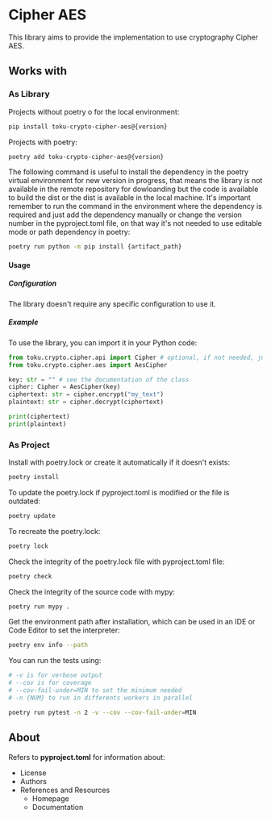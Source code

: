 # Cipher AES

This library aims to provide the implementation to use cryptography Cipher AES.

## Works with

### As Library

Projects without poetry o for the local environment:

```bash
pip install toku-crypto-cipher-aes@{version}
```

Projects with poetry:

```bash
poetry add toku-crypto-cipher-aes@{version}
```

The following command is useful to install the dependency in the poetry virtual environment for new version in progress, that means the library is not available in the remote repository for dowloanding but the code is available to build the dist or the dist is available in the local machine. It's important remember to run the command in the environment where the dependency is required and just add the dependency manually or change the version number in the pyproject.toml file, on that way it's not needed to use editable mode or path dependency in poetry:

```bash
poetry run python -m pip install {artifact_path}
```

#### Usage

##### Configuration

The library doesn't require any specific configuration to use it.

##### Example

To use the library, you can import it in your Python code:

```python
from toku.crypto.cipher.api import Cipher # optional, if not needed, just remove Cipher type hint or put AesCipher
from toku.crypto.cipher.aes import AesCipher

key: str = "" # see the documentation of the class
cipher: Cipher = AesCipher(key)
ciphertext: str = cipher.encrypt("my_text")
plaintext: str = cipher.decrypt(ciphertext)

print(ciphertext)
print(plaintext)
```

### As Project

Install with poetry.lock or create it automatically if it doesn't exists:

```bash
poetry install
```

To update the poetry.lock if pyproject.toml is modified or the file is outdated:

```bash
poetry update
```

To recreate the poetry.lock:

```bash
poetry lock
```

Check the integrity of the poetry.lock file with pyproject.toml file:

```bash
poetry check
```

Check the integrity of the source code with mypy:

```bash
poetry run mypy .
```

Get the environment path after installation, which can be used in an IDE or Code Editor to set the interpreter:

```bash
poetry env info --path
```

You can run the tests using:

```bash
# -v is for verbose output
# --cov is for coverage
# --cov-fail-under=MIN to set the minimum needed
# -n {NUM} to run in differents workers in parallel

poetry run pytest -n 2 -v --cov --cov-fail-under=MIN
```

## About

Refers to **pyproject.toml** for information about:

- License
- Authors
- References and Resources
    - Homepage
    - Documentation
